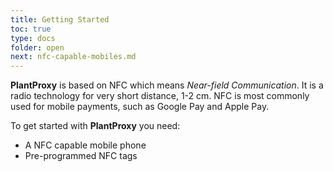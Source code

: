 ```yaml
---
title: Getting Started
toc: true
type: docs
folder: open
next: nfc-capable-mobiles.md
---
```


**PlantProxy** is based on NFC which means *Near-field Communication*. It is a radio technology for very short distance, 1-2 cm. NFC is most commonly used for mobile payments, such as Google Pay and Apple Pay.

To get started with **PlantProxy** you need:
 - A NFC capable mobile phone
 - Pre-programmed NFC tags
